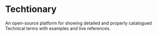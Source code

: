 # Techtionary
An open-source platform for showing detailed and properly catalogued Technical terms with examples and live references.
